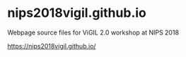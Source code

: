 # nips2018vigil.github.io
Webpage source files for ViGIL 2.0 workshop at NIPS 2018

https://nips2018vigil.github.io/
